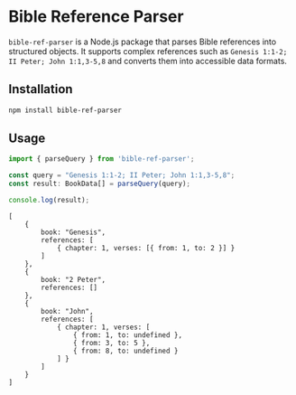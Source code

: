 # Bible Reference Parser

`bible-ref-parser` is a Node.js package that parses Bible references into structured objects. It supports complex references such as `Genesis 1:1-2; II Peter; John 1:1,3-5,8` and converts them into accessible data formats.


## Installation

```bash
npm install bible-ref-parser
```

## Usage

```typescript
import { parseQuery } from 'bible-ref-parser';

const query = "Genesis 1:1-2; II Peter; John 1:1,3-5,8";
const result: BookData[] = parseQuery(query);

console.log(result);
```

```
[
    {
        book: "Genesis",
        references: [
            { chapter: 1, verses: [{ from: 1, to: 2 }] }
        ]
    },
    {
        book: "2 Peter",
        references: []
    },
    {
        book: "John",
        references: [
            { chapter: 1, verses: [
                { from: 1, to: undefined },
                { from: 3, to: 5 },
                { from: 8, to: undefined }
            ] }
        ]
    }
]
```

